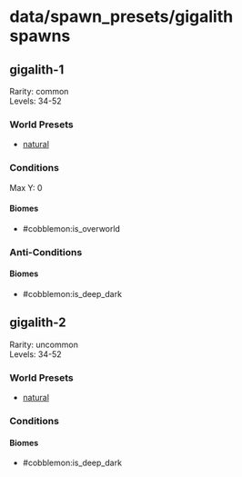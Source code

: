 # data/spawn_presets/gigalith spawns  
  
## gigalith-1  
Rarity: common  
Levels: 34-52  
  
### World Presets  
* [natural](/data/world_presets/natural.md)  
  
### Conditions  
Max Y: 0  
  
#### Biomes  
  * #cobblemon:is_overworld
  
  
### Anti-Conditions  
  
#### Biomes  
  * #cobblemon:is_deep_dark
  
  
## gigalith-2  
Rarity: uncommon  
Levels: 34-52  
  
### World Presets  
* [natural](/data/world_presets/natural.md)  
  
### Conditions  
  
#### Biomes  
  * #cobblemon:is_deep_dark
  
